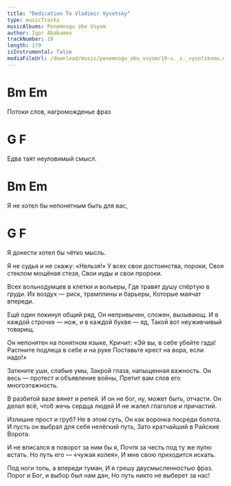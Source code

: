 ```yaml
---
title: "Dedication To Vladimir Vysotsky"
type: musicTracks
musicAlbums: Ponemnogu obo Vsyom
author: Igor Abakumov
trackNumber: 19
length: 179
isInstrumental: false
mediaFileUrl: /download/music/ponemnogu_obo_vsyom/19-v._s._vysotskomu.mp3
---
```


#         Bm                  Em
Потоки слов, нагроможденье фраз
#       G               F
Едва таят неуловимый смысл.
#        Bm                         Em
Я не хотел бы непонятным быть для вас,
#        G                 F
Я донести хотел бы чётко мысль.

Я не судья и не скажу: «Нельзя!»
У всех свои достоинства, пороки,
Своя стеклом мощёная стезя,
Свои иуды и свои пророки.

Всех вольнодумцев в клетки и вольеры,
Где травят душу спёртую в груди.
Их воздух — риск, трамплины и барьеры,
Которые маячат впереди.

Ещё один покинул общий ряд,
Он непривычен, сложен, вызывающ.
И в каждой строчке — нож, и в каждой букве — яд,
Такой вот неуживчивый товарищ.

Он непонятен на понятном языке,
Кричит: «Эй вы, в себе убейте гада!
Распните подлеца в себе и на руке
Поставьте крест на вора, если надо!»

Заткните уши, слабые умы,
Закрой глаза, напыщенная важность.
Он весь — протест и объявление войны,
Претит вам слов его многоэтажность.

В разбитой вазе вянет и репей.
И он не бог, ну, может быть, отчасти.
Он делал всё, чтоб жечь сердца людей
И не жалел глаголов и причастий.

Излишне прост и груб? Не в этом суть,
Он как воронка посреди болота.
И пусть он выбрал для себя нелёгкий путь,
Зато кратчайший в Райские Ворота.

И не вписался в поворот за ним бы я,
Почтя за честь под ту же пулю встать.
Но путь его — «чужая колея»,
И мне свою приходится искать.

Под ноги топь, а впереди туман,
И я грешу двусмысленностью фраз.
Порог и Бог, и выбор был нам дан,
Но путь никто не выберет за нас!
